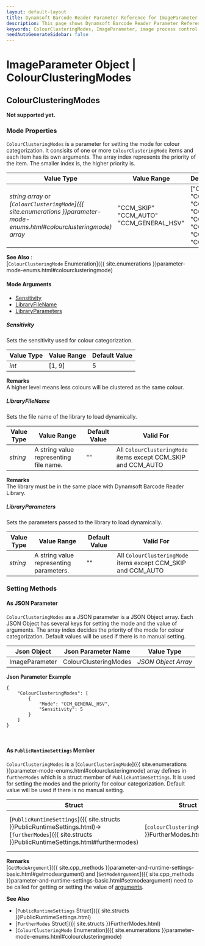 ```yaml
---
layout: default-layout
title: Dynamsoft Barcode Reader Parameter Reference for ImageParameter Object - ColourClusteringModes
description: This page shows Dynamsoft Barcode Reader Parameter Reference for ImageParameter Object - ColourClusteringModes.
keywords: ColourClusteringModes, ImageParameter, image process control parameters, parameter reference, parameter
needAutoGenerateSidebar: false
---
```


# ImageParameter Object | ColourClusteringModes


## ColourClusteringModes
**Not supported yet.**

### Mode Properties
`ColourClusteringModes` is a parameter for setting the mode for colour categorization. It consisits of one or more `ColourClusteringMode` items and each item has its own arguments. The array index represents the priority of the item. The smaller index is, the higher priority is.

| Value Type | Value Range | Default Value |
| ---------- | ----------- | ------------- |
| *string array* or *[`ColourClusteringMode`]({{ site.enumerations }}parameter-mode-enums.html#colourclusteringmode) array* | "CCM_SKIP"<br>"CCM_AUTO"<br>"CCM_GENERAL_HSV" | ["CCM_SKIP", "CCM_SKIP", "CCM_SKIP", "CCM_SKIP", "CCM_SKIP", "CCM_SKIP", "CCM_SKIP", "CCM_SKIP"] |

**See Also**    :   
    [`ColourClusteringMode` Enumeration]({{ site.enumerations }}parameter-mode-enums.html#colourclusteringmode)
    
#### Mode Arguments
- [Sensitivity](#sensitivity)
- [LibraryFileName](#libraryfilename)
- [LibraryParameters](#libraryparameters)
 
##### Sensitivity 
Sets the sensitivity used for colour categorization.

| Value Type | Value Range | Default Value | 
| ---------- | ----------- | ------------- |
| *int* | [1, 9] | 5 |         

**Remarks**         
  A higher level means less colours will be clustered as the same colour.   
  

##### LibraryFileName 
Sets the file name of the library to load dynamically.

| Value Type | Value Range | Default Value | Valid For | 
| ---------- | ----------- | ------------- | ----------- |
| *string* | A string value representing file name. | "" | All `ColourClusteringMode` items except CCM_SKIP and CCM_AUTO |         


**Remarks**         
  The library must be in the same place with Dynamsoft Barcode Reader Library.


##### LibraryParameters 
Sets the parameters passed to the library to load dynamically.

| Value Type | Value Range | Default Value | Valid For | 
| ---------- | ----------- | ------------- | ----------- |
| *string* | A string value representing parameters. | "" | All `ColourClusteringMode` items except CCM_SKIP and CCM_AUTO |         





### Setting Methods

#### As JSON Parameter
`ColourClusteringModes` as a JSON parameter is a JSON Object array. Each JSON Object has several keys for setting the mode and the value of arguments. The array index decides the priority of the mode for colour categorization. Default values will be used if there is no manual setting.


| Json Object |	Json Parameter Name | Value Type |
| ----------- | ------------------- | ---------- |
| ImageParameter | ColourClusteringModes | *JSON Object Array* | 

**Json Parameter Example**   
```
{
    "ColourClusteringModes": [
        {
            "Mode": "CCM_GENERAL_HSV",
            "Sensitivity": 5
        }
    ]
}
```

&nbsp;


#### As `PublicRuntimeSettings` Member
`ColourClusteringModes` is a [`ColourClusteringMode`]({{ site.enumerations }}parameter-mode-enums.html#colourclusteringmode) array defines in `furtherModes` which is a struct member of `PublicRuntimeSettings`. It is used for setting the modes and the priority for colour categorization. Default value will be used if there is no manual setting.

| Struct |	Struct Member Name | Value Type |
| ------ | ------------------ | ---------- |
| [`PublicRuntimeSettings`]({{ site.structs }}PublicRuntimeSettings.html)->[`furtherModes`]({{ site.structs }}PublicRuntimeSettings.html#furthermodes) | [`colourClusteringModes`]({{ site.structs }}FurtherModes.html#colourclusteringmodes) | [`ColourClusteringMode`]({{ site.enumerations }}parameter-mode-enums.html#colourclusteringmode)[8] |

**Remarks**     
[`GetModeArgument`]({{ site.cpp_methods }}parameter-and-runtime-settings-basic.html#getmodeargument) and [`SetModeArgument`]({{ site.cpp_methods }}parameter-and-runtime-settings-basic.html#setmodeargument) need to be called for getting or setting the value of [arguments](#mode-arguments).

**See Also**      
- [`PublicRuntimeSettings` Struct]({{ site.structs }}PublicRuntimeSettings.html)
- [`FurtherModes` Struct]({{ site.structs }}FurtherModes.html)
- [`ColourClusteringMode` Enumeration]({{ site.enumerations }}parameter-mode-enums.html#colourclusteringmode)
